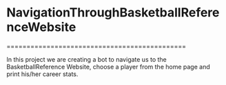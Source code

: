 # NavigationThroughBasketballReferenceWebsite
=============================================

In this project we are creating a bot to navigate us to the BasketballReference Website, choose a player from the home page and print his/her career stats.
